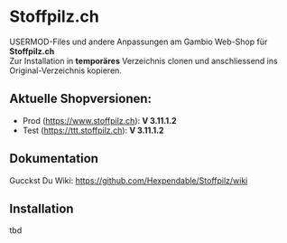 # Stoffpilz.ch

USERMOD-Files und andere Anpassungen am Gambio Web-Shop für **Stoffpilz.ch**  
Zur Installation in **temporäres** Verzeichnis clonen und anschliessend ins Original-Verzeichnis kopieren.

## Aktuelle Shopversionen:
* Prod (<https://www.stoffpilz.ch>):        **V 3.11.1.2**
* Test (<https://ttt.stoffpilz.ch>):        **V 3.11.1.2**


## Dokumentation
Gucckst Du Wiki: <https://github.com/Hexpendable/Stoffpilz/wiki>

## Installation
tbd
